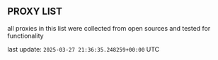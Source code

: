 ## PROXY LIST

all proxies in this list were collected from open sources and tested for functionality

last update: `2025-03-27 21:36:35.248259+00:00` UTC